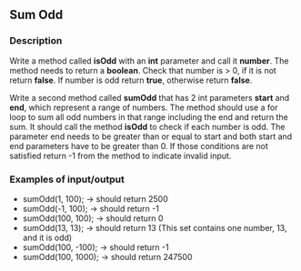 ## Sum Odd

### Description

Write a method called <b>isOdd</b> with an <b>int</b> parameter and call it <b>number</b>. The method needs to return a <b>boolean</b>. Check that number is > 0, if it is not return <b>false</b>. If number is odd return <b>true</b>, otherwise return <b>false</b>.

Write a second method called <b>sumOdd</b> that has 2 int parameters <b>start</b> and <b>end</b>, which represent a range of numbers. The method should use a for loop to sum all odd numbers in that range including the end and return the sum. It should call the method <b>isOdd</b> to check if each number is odd. The parameter end needs to be greater than or equal to start and both start and end parameters have to be greater than 0. If those conditions are not satisfied return -1 from the method to indicate invalid input.


### Examples of input/output

<ul>
<li>sumOdd(1, 100); → should return 2500</li>
<li>sumOdd(-1, 100); → should return -1</li>
<li>sumOdd(100, 100); → should return 0</li>
<li>sumOdd(13, 13); → should return 13 (This set contains one number, 13, and it is odd)</li>
<li>sumOdd(100, -100); → should return -1</li>
<li>sumOdd(100, 1000); → should return 247500</li>
</ul>
